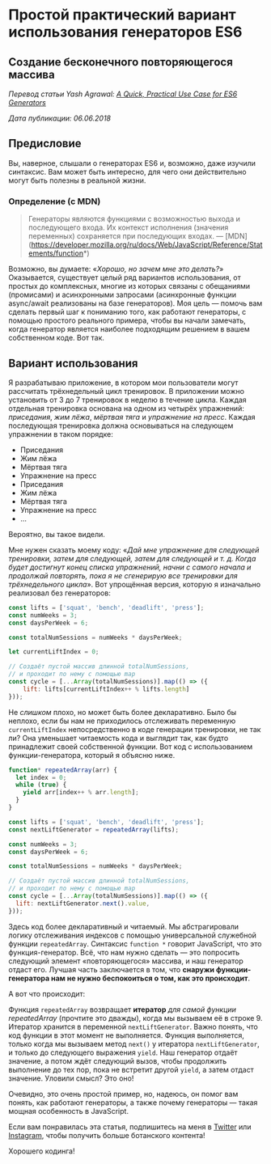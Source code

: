 # Простой практический вариант использования генераторов ES6

## Создание бесконечного повторяющегося массива

*Перевод статьи Yash Agrawal: [A Quick, Practical Use Case for ES6 Generators](https://itnext.io/a-quick-practical-use-case-for-es6-generators-building-an-infinitely-repeating-array-49d74f555666)*

*Дата публикации: 06.06.2018*

## Предисловие

Вы, наверное, слышали о генераторах ES6 и, возможно, даже изучили синтаксис. Вам может быть интересно, для чего они действительно могут быть полезны в реальной жизни.

### Определение (c MDN)

> Генераторы являются функциями с возможностью выхода и последующего входа. Их контекст исполнения (значения переменных) сохраняется при последующих входах. — [MDN] (https://developer.mozilla.org/ru/docs/Web/JavaScript/Reference/Statements/function*)

Возможно, вы думаете: «*Хорошо, но зачем мне это делать?*» Оказывается, существует целый ряд вариантов использования, от простых до комплексных, многие из которых связаны с обещаниями (промисами) и асинхронными запросами (асинхронные функции async/await реализованы на базе генераторов). Моя цель — помочь вам сделать первый шаг к пониманию того, как работают генераторы, с помощью простого реального примера, чтобы вы начали замечать, когда генератор является наиболее подходящим решением в вашем собственном коде. Вот так.

## Вариант использования

Я разрабатываю приложение, в котором мои пользователи могут рассчитать трёхнедельный цикл тренировок. В приложении можно установить от 3 до 7 тренировок в неделю в течение цикла. Каждая отдельная тренировка основана на одном из четырёх упражнений: *приседания*, *жим лёжа*, *мёртвая тяга* и *упражнение на пресс*. Каждая последующая тренировка должна основываться на следующем упражнении в таком порядке:

- Приседания 
- Жим лёжа 
- Мёртвая тяга
- Упражнение на пресс
- Приседания 
- Жим лёжа 
- Мёртвая тяга
- Упражнение на пресс
- ...

Вероятно, вы такое видели.

Мне нужен сказать моему коду: «*Дай мне упражнение для следующей тренировки, затем для следующей, затем для следующей и т. д. Когда будет достигнут конец списка упражнений, начни с самого начала и продолжай повторять, пока я не сгенерирую все тренировки для трёхнедельного цикла*». Вот упрощённая версия, которую я изначально реализовал без генераторов:

```js
const lifts = ['squat', 'bench', 'deadlift', 'press'];
const numWeeks = 3;
const daysPerWeek = 6;

const totalNumSessions = numWeeks * daysPerWeek;

let currentLiftIndex = 0;

// Создаёт пустой массив длинной totalNumSessions,
// и проходит по нему с помощью map
const cycle = [...Array(totalNumSessions)].map(() => ({
    lift: lifts[currentLiftIndex++ % lifts.length]
}));
```

Не *слишком* плохо, но может быть более декларативно. Было бы неплохо, если бы нам не приходилось отслеживать переменную `currentLiftIndex` непосредственно в коде генерации тренировки, не так ли? Она уменьшает читаемость кода и выглядит так, как будто принадлежит своей собственной функции. Вот код с использованием функции-генератора, который я объясню ниже.

```js
function* repeatedArray(arr) {
  let index = 0;
  while (true) {
    yield arr[index++ % arr.length];
  }
}

const lifts = ['squat', 'bench', 'deadlift', 'press'];
const nextLiftGenerator = repeatedArray(lifts);

const numWeeks = 3;
const daysPerWeek = 6;

const totalNumSessions = numWeeks * daysPerWeek;

// Создаёт пустой массив длинной totalNumSessions,
// и проходит по нему с помощью map
const cycle = [...Array(totalNumSessions)].map(() => ({
  lift: nextLiftGenerator.next().value,
}));
```

Здесь код более декларативный и читаемый. Мы абстрагировали логику отслеживания индексов с помощью универсальной служебной функции `repeatedArray`. Синтаксис `function *` говорит JavaScript, что это функция-генератор. Всё, что нам нужно сделать — это попросить следующий элемент «повторяющегося» массива, и наш генератор отдаст его. Лучшая часть заключается в том, что **снаружи функции-генератора нам не нужно беспокоиться о том, как это происходит**.

А вот что происходит:

Функция `repeatedArray` возвращает **итератор** *для самой функции repeatedArray* (прочтите это дважды), когда мы вызываем её в строке 9. Итератор хранится в переменной `nextLiftGenerator`. Важно понять, что код функции в этот момент не выполняется. Функция выполняется, только когда мы вызываем метод `next()` у итератора `nextLiftGenerator`, и только до следующего выражения `yield`. Наш генератор отдаёт значение, а потом ждёт следующий вызов, чтобы продолжить выполнение до тех пор, пока не встретит другой `yield`, а затем отдаст значение. Уловили смысл? Это оно!

Очевидно, это очень простой пример, но, надеюсь, он помог вам понять, как работают генераторы, а также почему генераторы — такая мощная особенность в JavaScript.

Если вам понравилась эта статья, подпишитесь на меня в [Twitter](https://twitter.com/ReisnerShawn) или [Instagram](https://www.instagram.com/shawn.webdev/), чтобы получить больше ботанского контента!

Хорошего кодинга!
